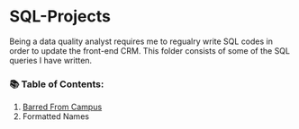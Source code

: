 # SQL-Projects

Being a data quality analyst requires me to regualry write SQL codes in order to update the front-end CRM. This folder consists of some of the SQL queries I have written. 

### 📚 Table of Contents: 

1. [Barred From Campus](Barred%20From%20Campus/Read.md#barred-from-campus)
2. Formatted Names 
 
